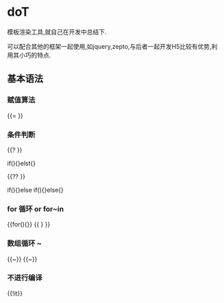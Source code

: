 # doT

模板渲染工具,就自己在开发中总结下.

可以配合其他的框架一起使用,如jquery,zepto,与后者一起开发H5比较有优势,利用其小巧的特点.

## 基本语法

###  赋值算法

{{= }}

### 条件判断

{{? }}

if(){}elst{}

{{?? }}

if(){}else if(){}else{}

### for 循环 or for~in 

{{for(){}}
{{ } }}

### 数组循环 ~

{{~}}
{{~}}

### 不进行编译

{{!it}}